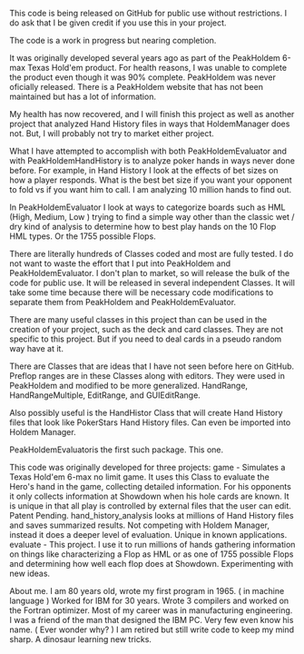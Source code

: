This code is being released on GitHub for public use without restrictions. 
 I do ask that I be given credit if you use this in your project.

 The code is a work in progress but nearing completion.
 
 It was originally developed several years ago as part of the PeakHoldem 
 6-max Texas Hold'em product. For health reasons, I
 was unable to complete the product even though it was 90% complete. 
 PeakHoldem was never oficially released. There is a PeakHoldem website
 that has not been maintained but has a lot of information.
 
 My health has now recovered, and I will finish this project as well as another 
 project that analyzed Hand History files in ways that HoldemManager does not.
 But, I will probably not try to market either project. 

 What I have attempted to accomplish with both PeakHoldemEvaluator and with 
 PeakHoldemHandHistory is to analyze poker hands in ways never done before.
 For example, in Hand History I look at the effects of bet sizes on how
 a player responds. What is the best bet size if you want your opponent to
 fold vs if you want him to call. I am analyzing 10 million hands to find out.

 In PeakHoldemEvaluator I look at ways to categorize boards such as HML 
 (High, Medium, Low ) trying to find a simple way other than the classic 
 wet / dry kind of analysis to determine how to best play hands on the 10 
 Flop HML types. Or the 1755 possible Flops. 
 
 There are literally hundreds of Classes coded and most are fully tested.
 I do not want to waste the effort that I put into PeakHoldem and PeakHoldemEvaluator.
 I don't plan to market, so will release the bulk of the code for public use.
 It will be released in several independent Classes.
 It will take some time because there will be necessary code modifications to separate 
 them from PeakHoldem and PeakHoldemEvaluator.

 There are many useful classes in this project than can be used in the 
 creation of your project, such as the deck and card classes. They are
 not specific to this project. But if you need to deal cards in a pseudo random way
 have at it.

 There are Classes that are ideas that I have not seen before here on GitHub.
 Preflop ranges are in these Classes along with editors. They were used in PeakHoldem
 and modified to be more generalized. HandRange, HandRangeMultiple, EditRange, and
 GUIEditRange.

 Also possibly useful is the HandHistor Class that will create Hand History files
 that look like PokerStars Hand History files. Can even be imported into Holdem Manager.
 
 PeakHoldemEvaluatoris the first such package. This one.
 
 This code was originally developed for three projects:
   	game - Simulates a Texas Hold'em 6-max no limit game.
		It uses this Class to evaluate the Hero's hand in the game, collecting
  		detailed information. For his opponents it only collects information
  		at Showdown when his hole cards are known. It is unique in that all
 		play is controlled by external files that the user can edit. Patent Pending.
    	hand_history_analysis looks at millions of Hand History files and saves
  		summarized results. Not competing with Holdem Manager, instead it
  		does a deeper level of evaluation. Unique in known applications. 
  	evaluate - This project. I use it to run millions of hands gathering information
  		on things like characterizing a Flop as HML or as one of 1755 possible Flops
  		and determining how well each flop does at Showdown. Experimenting with 
		new ideas.

About me. I am 80 years old, wrote my first program in 1965. ( in machine language )
	Worked for IBM for 30 years. Wrote 3 compilers and worked on the Fortran optimizer. 
	Most of my career was in manufacturing engineering. I was a friend of the man that
	designed the IBM PC. Very few even know his name. ( Ever wonder why? ) 
	I am retired but still write code to keep my mind sharp. A dinosaur learning new tricks. 

